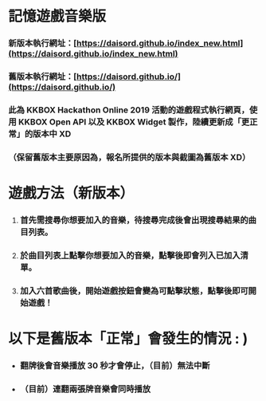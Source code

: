 # 記憶遊戲音樂版
### 新版本執行網址：[https://daisord.github.io/index_new.html](https://daisord.github.io/index_new.html)
### 舊版本執行網址：[https://daisord.github.io/](https://daisord.github.io/)
### 此為 KKBOX Hackathon Online 2019 活動的遊戲程式執行網頁，使用 KKBOX Open API 以及 KKBOX Widget 製作，陸續更新成「更正常」的版本中 XD ###
### （保留舊版本主要原因為，報名所提供的版本與截圖為舊版本 XD） ###
# 遊戲方法（新版本）
1. ### 首先需搜尋你想要加入的音樂，待搜尋完成後會出現搜尋結果的曲目列表。
2. ### 於曲目列表上點擊你想要加入的音樂，點擊後即會列入已加入清單。
3. ### 加入六首歌曲後，開始遊戲按鈕會變為可點擊狀態，點擊後即可開始遊戲！
# 以下是舊版本「正常」會發生的情況 : )
* ### 翻牌後會音樂播放 30 秒才會停止，（目前）無法中斷
* ### （目前）連翻兩張牌音樂會同時播放